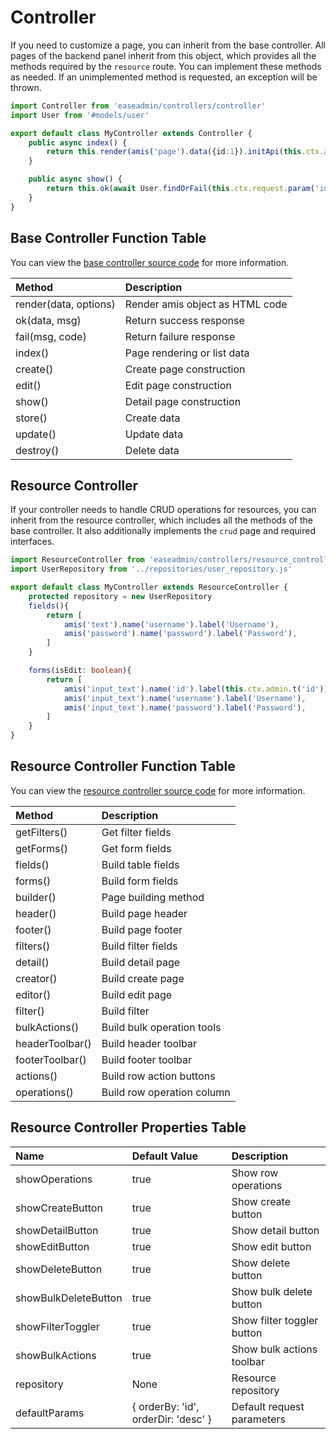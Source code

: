 # Controller

If you need to customize a page, you can inherit from the base controller. All pages of the backend panel inherit from this object, which provides all the methods required by the `resource` route. You can implement these methods as needed. If an unimplemented method is requested, an exception will be thrown.

```typescript
import Controller from 'easeadmin/controllers/controller'
import User from '#models/user'

export default class MyController extends Controller {
    public async index() {
        return this.render(amis('page').data({id:1}).initApi(this.ctx.admin.api('show')).body('hello ${username}'))
    }

    public async show() {
        return this.ok(await User.findOrFail(this.ctx.request.param('id')))
    }
}
```

## Base Controller Function Table

You can view the [base controller source code](https://github.com/easeadmin/core/blob/main/src/controllers/controller.ts) for more information.

| Method | Description |
| :---------- | :----------------- |
| render(data, options) | Render amis object as HTML code |
| ok(data, msg) | Return success response |
| fail(msg, code) | Return failure response |
| index() | Page rendering or list data |
| create() | Create page construction |
| edit() | Edit page construction |
| show() | Detail page construction |
| store() | Create data |
| update() | Update data |
| destroy() | Delete data |

## Resource Controller

If your controller needs to handle CRUD operations for resources, you can inherit from the resource controller, which includes all the methods of the base controller. It also additionally implements the `crud` page and required interfaces.

```typescript
import ResourceController from 'easeadmin/controllers/resource_controller'
import UserRepository from '../repositories/user_repository.js'

export default class MyController extends ResourceController {
    protected repository = new UserRepository
    fields(){
        return [
            amis('text').name('username').label('Username'),
            amis('password').name('password').label('Password'),
        ]
    }

    forms(isEdit: boolean){
        return [
            amis('input_text').name('id').label(this.ctx.admin.t('id')).disabled(isEdit).permission(isEdit),
            amis('input_text').name('username').label('Username'),
            amis('input_text').name('password').label('Password'),
        ]
    }
}
```

## Resource Controller Function Table

You can view the [resource controller source code](https://github.com/easeadmin/core/blob/main/src/controllers/resource_controller.ts) for more information.

| Method | Description |
| :---------- | :----------------- |
| getFilters() | Get filter fields |
| getForms() | Get form fields |
| fields() | Build table fields |
| forms() | Build form fields |
| builder() | Page building method |
| header() | Build page header |
| footer() | Build page footer |
| filters() | Build filter fields |
| detail() | Build detail page |
| creator() | Build create page |
| editor() | Build edit page |
| filter() | Build filter |
| bulkActions() | Build bulk operation tools |
| headerToolbar() | Build header toolbar |
| footerToolbar() | Build footer toolbar |
| actions() | Build row action buttons |
| operations() | Build row operation column |

## Resource Controller Properties Table

| Name | Default Value | Description |
| :---------- | :----------------- |:----------------- |
| showOperations | true | Show row operations |
| showCreateButton | true | Show create button |
| showDetailButton | true | Show detail button |
| showEditButton | true | Show edit button |
| showDeleteButton | true | Show delete button |
| showBulkDeleteButton | true | Show bulk delete button |
| showFilterToggler | true | Show filter toggler button |
| showBulkActions | true | Show bulk actions toolbar |
| repository | None | Resource repository |
| defaultParams | { orderBy: 'id', orderDir: 'desc' } | Default request parameters |